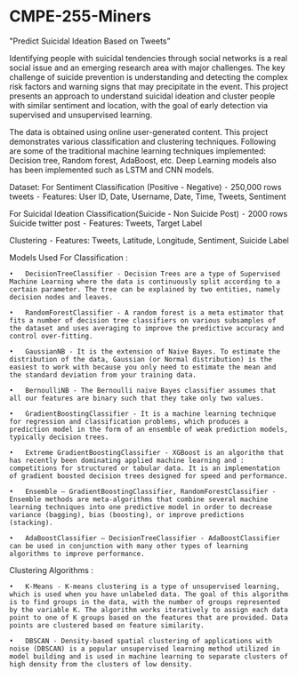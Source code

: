 # CMPE-255-Miners

"Predict Suicidal Ideation Based on Tweets”

Identifying people with suicidal tendencies through social networks is a real social issue and an emerging research area with major challenges. The key challenge of suicide prevention is understanding and detecting the complex risk factors and warning signs that may precipitate in the event. This project presents an approach to understand suicidal ideation and cluster people with similar sentiment and location, with the goal of early detection via supervised and unsupervised learning.

The data is obtained using online user-generated content. This project demonstrates various classification and clustering techniques. Following are some of the traditional machine learning techniques implemented: Decision tree, Random forest, AdaBoost, etc. Deep Learning models also has been implemented such as LSTM and CNN models.

Dataset:
For Sentiment Classification (Positive - Negative)
	⁃	250,000 rows tweets
	⁃	Features: User ID, Date, Username, Date, Time,  Tweets, Sentiment

For Suicidal Ideation Classification(Suicide - Non Suicide Post)
	⁃	2000 rows Suicide twitter post
	⁃	Features: Tweets, Target Label

Clustering
	⁃	Features: Tweets, Latitude, Longitude, Sentiment, Suicide Label 

Models Used For Classification :

	•	DecisionTreeClassifier - Decision Trees are a type of Supervised Machine Learning where the data is continuously split according to a certain parameter. The tree can be explained by two entities, namely decision nodes and leaves.
  
	•	RandomForestClassifier - A random forest is a meta estimator that fits a number of decision tree classifiers on various subsamples of the dataset and uses averaging to improve the predictive accuracy and control over-fitting.
  
	•	GaussianNB - It is the extension of Naive Bayes. To estimate the distribution of the data, Gaussian (or Normal distribution) is the easiest to work with because you only need to estimate the mean and the standard deviation from your training data.
  
	•	BernoulliNB - The Bernoulli naive Bayes classifier assumes that all our features are binary such that they take only two values.
  
	•	GradientBoostingClassifier - It is a machine learning technique for regression and classification problems, which produces a prediction model in the form of an ensemble of weak prediction models, typically decision trees.
  
	•	Extreme GradientBoostingClassifier - XGBoost is an algorithm that has recently been dominating applied machine learning and : competitions for structured or tabular data. It is an implementation of gradient boosted decision trees designed for speed and performance.
  
	•	Ensemble – GradientBoostingClassifier, RandomForestClassifier - Ensemble methods are meta-algorithms that combine several machine learning techniques into one predictive model in order to decrease variance (bagging), bias (boosting), or improve predictions (stacking).
  
	•	AdaBoostClassifier – DecisionTreeClassifier - AdaBoostClassifier can be used in conjunction with many other types of learning algorithms to improve performance.

Clustering Algorithms :

	•	K-Means - K-means clustering is a type of unsupervised learning, which is used when you have unlabeled data. The goal of this algorithm is to find groups in the data, with the number of groups represented by the variable K. The algorithm works iteratively to assign each data point to one of K groups based on the features that are provided. Data points are clustered based on feature similarity.
  
	•	DBSCAN - Density-based spatial clustering of applications with noise (DBSCAN) is a popular unsupervised learning method utilized in model building and is used in machine learning to separate clusters of high density from the clusters of low density. 
